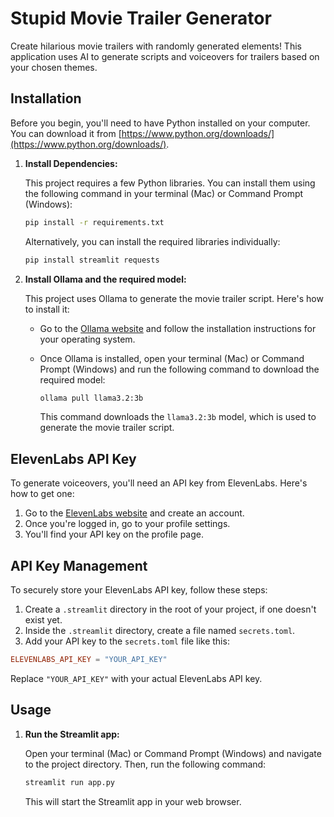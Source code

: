 # Stupid Movie Trailer Generator

Create hilarious movie trailers with randomly generated elements! This application uses AI to generate scripts and voiceovers for trailers based on your chosen themes.

## Installation

Before you begin, you'll need to have Python installed on your computer. You can download it from [https://www.python.org/downloads/](https://www.python.org/downloads/).

1. **Install Dependencies:**

    This project requires a few Python libraries. You can install them using the following command in your terminal (Mac) or Command Prompt (Windows):

    ```bash
    pip install -r requirements.txt
    ```

    Alternatively, you can install the required libraries individually:

    ```bash
    pip install streamlit requests
    ```

2. **Install Ollama and the required model:**

    This project uses Ollama to generate the movie trailer script. Here's how to install it:

    * Go to the [Ollama website](https://ollama.com/) and follow the installation instructions for your operating system.
    * Once Ollama is installed, open your terminal (Mac) or Command Prompt (Windows) and run the following command to download the required model:

        ```bash
        ollama pull llama3.2:3b
        ```

        This command downloads the `llama3.2:3b` model, which is used to generate the movie trailer script.

## ElevenLabs API Key

To generate voiceovers, you'll need an API key from ElevenLabs. Here's how to get one:

1. Go to the [ElevenLabs website](https://elevenlabs.io/) and create an account.
2. Once you're logged in, go to your profile settings.
3. You'll find your API key on the profile page.

## API Key Management

To securely store your ElevenLabs API key, follow these steps:

1. Create a `.streamlit` directory in the root of your project, if one doesn't exist yet.
2. Inside the `.streamlit` directory, create a file named `secrets.toml`.
3. Add your API key to the `secrets.toml` file like this:

```toml
ELEVENLABS_API_KEY = "YOUR_API_KEY"
```

Replace `"YOUR_API_KEY"` with your actual ElevenLabs API key.

## Usage

1. **Run the Streamlit app:**

    Open your terminal (Mac) or Command Prompt (Windows) and navigate to the project directory. Then, run the following command:

    ```bash
    streamlit run app.py
    ```

    This will start the Streamlit app in your web browser.
